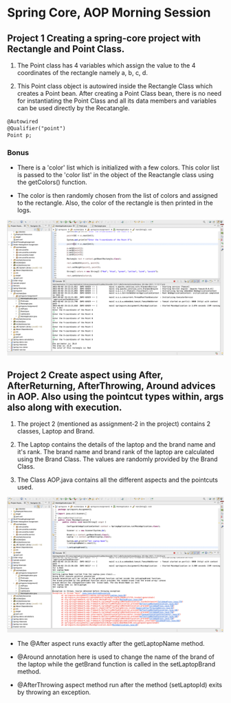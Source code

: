 # Spring Core, AOP Morning Session

## Project 1  Creating a spring-core project with Rectangle and Point Class.

1. The Point class has 4 variables which assign the value to the 4 coordinates of the rectangle namely a, b, c, d.

2. This Point class object is autowired inside the Rectangle Class which creates a Point bean.
After creating a Point Class bean, there is no need for instantiating the Point Class and all its data members and variables can be used directly by the Recatangle. 

```
@Autowired
@Qualifier("point")
Point p;
```

### Bonus

- There is a 'color' list which is initialized with a few colors. 
This color list is passed to the 'color list' in the object of the Reactangle class using the getColors() function.

- The color is then randomly chosen from the list of colors and assigned to the rectangle. Also, the color of the rectangle is then printed in the logs.

<div>
<img src = "./images/assignment1.png">

## Project 2  Create aspect using After, AfterReturning, AfterThrowing, Around advices in AOP. Also using the pointcut types within, args also along with execution.

1. The project 2 (mentioned as assignment-2 in the project) contains 2 classes, Laptop and Brand.

2. The Laptop contains the details of the laptop and the brand name and it's rank.
The brand name and brand rank of the laptop are calculated using the Brand Class. The values are randomly provided by the Brand Class.

3. The Class AOP.java contains all the different aspects and the pointcuts used.

<div>
<img src = "./images/assignment2.png">
</div>

- The @After aspect runs exactly after the getLaptopName method.

- @Around annotation here is used to change the name of the brand of the laptop while the getBrand function is called in the setLaptopBrand method.

- @AfterThrowing aspect method run after the method (setLaptopId) exits by throwing an exception.

